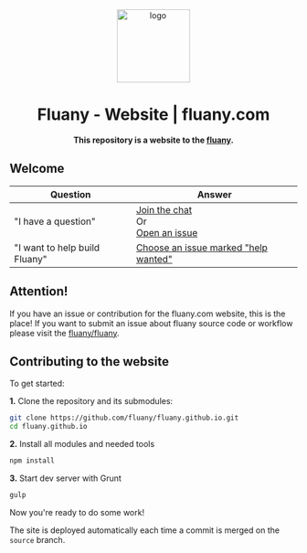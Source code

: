 <div align="center">
  <img alt="logo" src="https://github.com/fluany/fluany-api/blob/master/avatar.png" width="128">
</div>

<h1 align="center">Fluany - Website | fluany.com</h1>

<div align="center">
  
  <strong>This repository is a website to the [fluany](https://github.com/fluany/fluany).</strong>
  
</div>

## Welcome

| Question | Answer |
|--------|-------|
| "I have a question" | [Join the chat](https://gitter.im/fluany/)<br />Or<br />[Open an issue](https://github.com/fluany/fluany.github.io/issues/new)<br />
| "I want to help build Fluany" | [Choose an issue marked "help wanted"](https://github.com/fluany/fluany.github.io/issues?q=is%3Aissue+is%3Aopen+label%3A%22help+wanted%22) |



## Attention!

If you have an issue or contribution for the fluany.com website, this is the place! If you want to submit an issue about fluany source code or workflow please visit the [fluany/fluany](https://github.com/fluany/fluany).


## Contributing to the website

To get started:

**1\.** Clone the repository and its submodules:

```bash
git clone https://github.com/fluany/fluany.github.io.git
cd fluany.github.io
```

**2\.** Install all modules and needed tools

```bash
npm install
```
**3\.** Start dev server with Grunt

```bash
gulp
```

Now you're ready to do some work!

The site is deployed automatically each time a commit is merged on the `source` branch.
